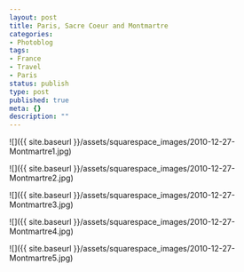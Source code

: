 ```yaml
---
layout: post
title: Paris, Sacre Coeur and Montmartre
categories:
- Photoblog
tags:
- France
- Travel
- Paris
status: publish
type: post
published: true
meta: {}
description: ""
---
```


![]({{ site.baseurl }}/assets/squarespace_images/2010-12-27-Montmartre1.jpg)

![]({{ site.baseurl }}/assets/squarespace_images/2010-12-27-Montmartre2.jpg)

![]({{ site.baseurl }}/assets/squarespace_images/2010-12-27-Montmartre3.jpg)

![]({{ site.baseurl }}/assets/squarespace_images/2010-12-27-Montmartre4.jpg)

![]({{ site.baseurl }}/assets/squarespace_images/2010-12-27-Montmartre5.jpg)
